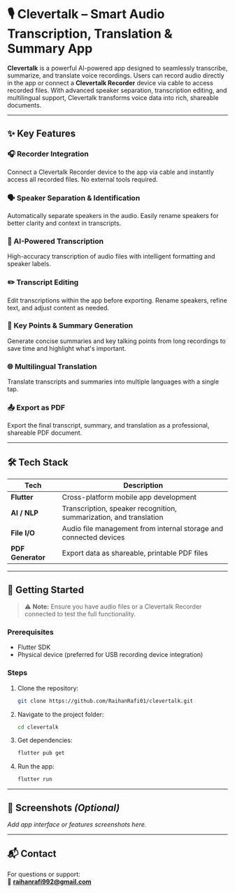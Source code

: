 # 🎙️ Clevertalk – Smart Audio Transcription, Translation & Summary App

**Clevertalk** is a powerful AI-powered app designed to seamlessly transcribe, summarize, and translate voice recordings. Users can record audio directly in the app or connect a **Clevertalk Recorder** device via cable to access recorded files. With advanced speaker separation, transcription editing, and multilingual support, Clevertalk transforms voice data into rich, shareable documents.

---

## ✨ Key Features

### 🎧 Recorder Integration

Connect a Clevertalk Recorder device to the app via cable and instantly access all recorded files. No external tools required.

### 🗣️ Speaker Separation & Identification

Automatically separate speakers in the audio. Easily rename speakers for better clarity and context in transcripts.

### 📄 AI-Powered Transcription

High-accuracy transcription of audio files with intelligent formatting and speaker labels.

### ✏️ Transcript Editing

Edit transcriptions within the app before exporting. Rename speakers, refine text, and adjust content as needed.

### 🧠 Key Points & Summary Generation

Generate concise summaries and key talking points from long recordings to save time and highlight what's important.

### 🌐 Multilingual Translation

Translate transcripts and summaries into multiple languages with a single tap.

### 📤 Export as PDF

Export the final transcript, summary, and translation as a professional, shareable PDF document.

---

## 🛠️ Tech Stack

| Tech              | Description                                                        |
| ----------------- | ------------------------------------------------------------------ |
| **Flutter**       | Cross-platform mobile app development                              |
| **AI / NLP**      | Transcription, speaker recognition, summarization, and translation |
| **File I/O**      | Audio file management from internal storage and connected devices  |
| **PDF Generator** | Export data as shareable, printable PDF files                      |

---

## 🚀 Getting Started

> ⚠️ **Note:** Ensure you have audio files or a Clevertalk Recorder connected to test the full functionality.

### Prerequisites

- Flutter SDK
- Physical device (preferred for USB recording device integration)

### Steps

1. Clone the repository:
   ```bash
   git clone https://github.com/RaihanRafi01/clevertalk.git
   ```
2. Navigate to the project folder:
   ```bash
   cd clevertalk
   ```
3. Get dependencies:
   ```bash
   flutter pub get
   ```
4. Run the app:
   ```bash
   flutter run
   ```

---

## 📸 Screenshots *(Optional)*

*Add app interface or features screenshots here.*

---

## 📬 Contact

For questions or support:\
📧 **[raihanrafi992@gmail.com](mailto\:raihanrafi992@gmail.com)**
